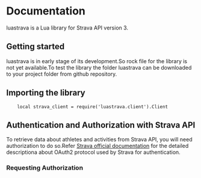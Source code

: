 # Documentation

luastrava is a Lua library for Strava API version 3.

## Getting started
luastrava is in early stage of its development.So rock file for the library is not yet available.To test the library the folder luastrava can  be downloaded to your project folder from github repository.

## Importing the library

``` 
    local strava_client = require('luastrava.client').Client
```

## Authentication and Authorization with Strava API

To retrieve data about athletes and activities from Strava API, you will need authorization to do so.Refer [Strava official documentation](https://strava.github.io/api/) for the detailed descriptiona about OAuth2 protocol used by Strava for authentication.

### Requesting Authorization



